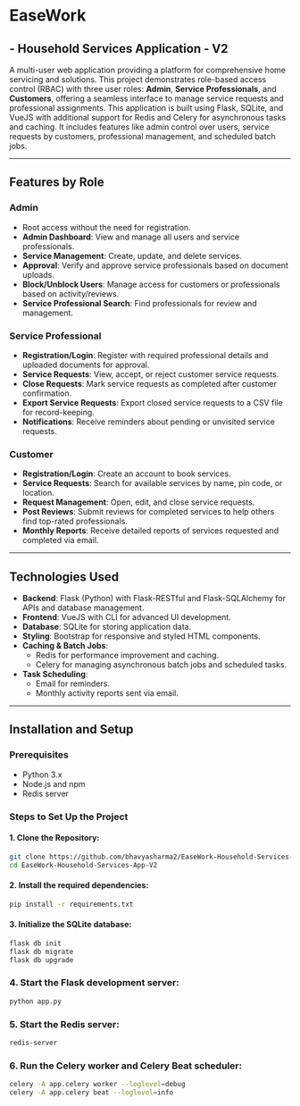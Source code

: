 # EaseWork

## - Household Services Application - V2

A multi-user web application providing a platform for comprehensive home servicing and solutions. This project demonstrates role-based access control (RBAC) with three user roles: **Admin**, **Service Professionals**, and **Customers**, offering a seamless interface to manage service requests and professional assignments. This application is built using Flask, SQLite, and VueJS with additional support for Redis and Celery for asynchronous tasks and caching. It includes features like admin control over users, service requests by customers, professional management, and scheduled batch jobs.

---

## Features by Role

### Admin
- Root access without the need for registration.
- **Admin Dashboard**: View and manage all users and service professionals.
- **Service Management**: Create, update, and delete services.
- **Approval**: Verify and approve service professionals based on document uploads.
- **Block/Unblock Users**: Manage access for customers or professionals based on activity/reviews.
- **Service Professional Search**: Find professionals for review and management.

### Service Professional
- **Registration/Login**: Register with required professional details and uploaded documents for approval.
- **Service Requests**: View, accept, or reject customer service requests.
- **Close Requests**: Mark service requests as completed after customer confirmation.
- **Export Service Requests**: Export closed service requests to a CSV file for record-keeping.
- **Notifications**: Receive reminders about pending or unvisited service requests.

### Customer
- **Registration/Login**: Create an account to book services.
- **Service Requests**: Search for available services by name, pin code, or location.
- **Request Management**: Open, edit, and close service requests.
- **Post Reviews**: Submit reviews for completed services to help others find top-rated professionals.
- **Monthly Reports**: Receive detailed reports of services requested and completed via email.

---

## Technologies Used
- **Backend**: Flask (Python) with Flask-RESTful and Flask-SQLAlchemy for APIs and database management.
- **Frontend**: VueJS with CLI for advanced UI development.
- **Database**: SQLite for storing application data.
- **Styling**: Bootstrap for responsive and styled HTML components.
- **Caching & Batch Jobs**:
  - Redis for performance improvement and caching.
  - Celery for managing asynchronous batch jobs and scheduled tasks.
- **Task Scheduling**:
  - Email for reminders.
  - Monthly activity reports sent via email.

---

## Installation and Setup

### Prerequisites
- Python 3.x
- Node.js and npm
- Redis server

### Steps to Set Up the Project

#### 1. Clone the Repository:
```bash
git clone https://github.com/bhavyasharma2/EaseWork-Household-Services-App-V2.git
cd EaseWork-Household-Services-App-V2
```

#### 2. Install the required dependencies:
```bash
pip install -r requirements.txt
```

#### 3. Initialize the SQLite database:
```bash
flask db init
flask db migrate
flask db upgrade
```

### 4. Start the Flask development server:
```bash
python app.py
```

### 5. Start the Redis server:
```bash
redis-server
```

### 6. Run the Celery worker and Celery Beat scheduler:
```bash
celery -A app.celery worker --loglevel=debug
celery -A app.celery beat --loglevel=info
```
